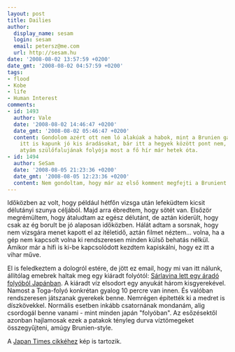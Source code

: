 ```yaml
---
layout: post
title: Dailies
author:
  display_name: sesam
  login: sesam
  email: petersz@me.com
  url: http://sesam.hu
date: '2008-08-02 13:57:59 +0200'
date_gmt: '2008-08-02 04:57:59 +0200'
tags:
- flood
- Kobe
- life
- Human Interest
comments:
- id: 1493
  author: Vale
  date: '2008-08-02 14:46:47 +0200'
  date_gmt: '2008-08-02 05:46:47 +0200'
  content: Gondolom azért ott nem ló alakúak a habok, mint a Brunien gázlójánál...
    itt is kapunk jó kis áradásokat, bár itt a hegyek között pont nem, de mondjuk
    atyám szülőfalujának folyója most a fő hír már hetek óta.
- id: 1494
  author: SeSam
  date: '2008-08-05 21:23:36 +0200'
  date_gmt: '2008-08-05 12:23:36 +0200'
  content: Nem gondoltam, hogy már az első komment megfejti a Brunient. :D
---
```


Időközben az volt, hogy például hétfőn vizsga után lefeküdtem kicsit délutányi szunya céljából. Majd arra ébredtem, hogy sötét van. Elsőzör megrémültem, hogy átaludtam az egész délutánt, de aztán kiderült, hogy csak az ég borult be jó alaposan időközben. Hálát adtam a sorsnak, hogy nem vizsgára menet kapott el az ítéletidő, aztán filmet néztem... volna, ha a gép nem kapcsolt volna ki rendszeresen minden külső behatás nélkül. Amikor már a hifi is ki-be kapcsolódott kezdtem kapiskálni, hogy ez itt a vihar műve.

El is feledkeztem a dologról estére, de jött ez email, hogy mi van itt nálunk, állítólag emebrek haltak meg egy kiáradt folyótól: [Sárlavina lett egy áradó folyóból Japánban](http://index.hu/politika/bulvar/rds0728). A kiáradt víz elsodort egy anyukát három kisgyerekével. Namost a Toga-folyó konkrétan gyalog 10 percre van innen. És valóban rendszeresen játszanak gyerekek benne. Nemrégen építették ki a medret is díszkövekkel. Normális esetben inkább csatornának mondanám, alig csordogál benne vanami - mint minden japán "folyóban". Az esőzésektől azonban hajlamosak ezek a patakok tényleg durva víztömegeket összegyűjteni, amúgy Brunien-style.

A [Japan Times cikkéhez](http://search.japantimes.co.jp/rss/nn20080729a4.html) kép is tartozik.
